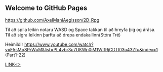 ## Welcome to GitHub Pages

https://github.com/AxelManiAegisson/2D_Rpg

Til að spila leikin notaru WASD og Space takkan til að hreyfa þig og árása. Til að sigra leikinn þarftu að drepa endakallinn(Stóra Tré)

Heimildir
https://www.youtube.com/watch?v=F5sMq8PrWuM&list=PL4vbr3u7UKWp0iM1WIfRjCDTI03u43Zfu&index=1  (Part1-22)


<a href="/images/myw3schoolsimage.jpg" download>LINK<>
